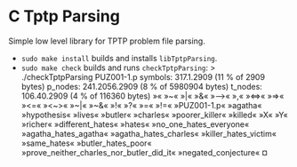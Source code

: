 # C Tptp Parsing
Simple low level library for TPTP problem file parsing.

- `sudo make install` builds and installs `libTptpParsing`.
- `sudo make check` builds and runs `checkTptpParsing`:
		> ./checkTptpParsing
		PUZ001-1.p
		symbols: 317.1.2909 (11 % of 2909 bytes)
		p_nodes: 241.2056.2909 (8 % of 5980904 bytes)
		t_nodes: 106.40.2909 (4 % of 116360 bytes)
		»« »~« »|« »&« »-->« »,« »<=>« »=>« »<=« »<~>« »~|« »~&« »!« »?« »=« »!=«
		»PUZ001-1.p« »agatha« »hypothesis« »lives« »butler« »charles« »poorer_killer« »killed« »X« »Y«
		»richer« »different_hates« »hates« »no_one_hates_everyone« »agatha_hates_agatha«
		»agatha_hates_charles« »killer_hates_victim« »same_hates« »butler_hates_poor«
		»prove_neither_charles_nor_butler_did_it« »negated_conjecture« ¤
